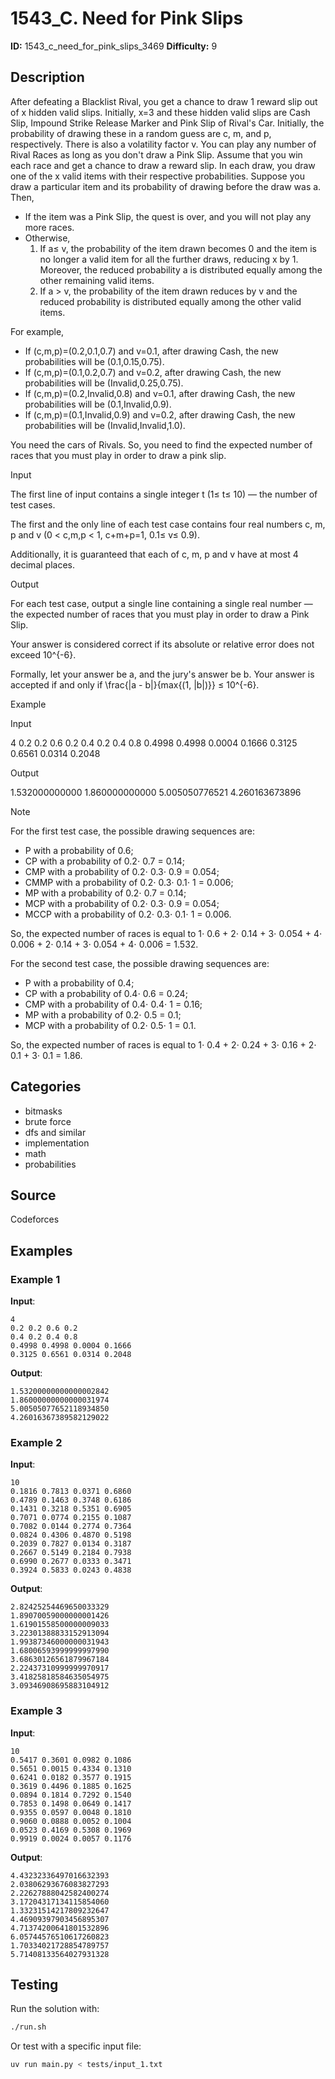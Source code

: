 # 1543_C. Need for Pink Slips

**ID:** 1543_c_need_for_pink_slips_3469
**Difficulty:** 9

## Description

After defeating a Blacklist Rival, you get a chance to draw 1 reward slip out of x hidden valid slips. Initially, x=3 and these hidden valid slips are Cash Slip, Impound Strike Release Marker and Pink Slip of Rival's Car. Initially, the probability of drawing these in a random guess are c, m, and p, respectively. There is also a volatility factor v. You can play any number of Rival Races as long as you don't draw a Pink Slip. Assume that you win each race and get a chance to draw a reward slip. In each draw, you draw one of the x valid items with their respective probabilities. Suppose you draw a particular item and its probability of drawing before the draw was a. Then,

  * If the item was a Pink Slip, the quest is over, and you will not play any more races.
  * Otherwise,
    1. If a≤ v, the probability of the item drawn becomes 0 and the item is no longer a valid item for all the further draws, reducing x by 1. Moreover, the reduced probability a is distributed equally among the other remaining valid items.
    2. If a > v, the probability of the item drawn reduces by v and the reduced probability is distributed equally among the other valid items.



For example,

  * If (c,m,p)=(0.2,0.1,0.7) and v=0.1, after drawing Cash, the new probabilities will be (0.1,0.15,0.75).
  * If (c,m,p)=(0.1,0.2,0.7) and v=0.2, after drawing Cash, the new probabilities will be (Invalid,0.25,0.75).
  * If (c,m,p)=(0.2,Invalid,0.8) and v=0.1, after drawing Cash, the new probabilities will be (0.1,Invalid,0.9).
  * If (c,m,p)=(0.1,Invalid,0.9) and v=0.2, after drawing Cash, the new probabilities will be (Invalid,Invalid,1.0).



You need the cars of Rivals. So, you need to find the expected number of races that you must play in order to draw a pink slip.

Input

The first line of input contains a single integer t (1≤ t≤ 10) — the number of test cases.

The first and the only line of each test case contains four real numbers c, m, p and v (0 < c,m,p < 1, c+m+p=1, 0.1≤ v≤ 0.9).

Additionally, it is guaranteed that each of c, m, p and v have at most 4 decimal places.

Output

For each test case, output a single line containing a single real number — the expected number of races that you must play in order to draw a Pink Slip.

Your answer is considered correct if its absolute or relative error does not exceed 10^{-6}.

Formally, let your answer be a, and the jury's answer be b. Your answer is accepted if and only if \frac{|a - b|}{max{(1, |b|)}} ≤ 10^{-6}.

Example

Input


4
0.2 0.2 0.6 0.2
0.4 0.2 0.4 0.8
0.4998 0.4998 0.0004 0.1666
0.3125 0.6561 0.0314 0.2048


Output


1.532000000000
1.860000000000
5.005050776521
4.260163673896

Note

For the first test case, the possible drawing sequences are:

  * P with a probability of 0.6;
  * CP with a probability of 0.2⋅ 0.7 = 0.14;
  * CMP with a probability of 0.2⋅ 0.3⋅ 0.9 = 0.054;
  * CMMP with a probability of 0.2⋅ 0.3⋅ 0.1⋅ 1 = 0.006;
  * MP with a probability of 0.2⋅ 0.7 = 0.14;
  * MCP with a probability of 0.2⋅ 0.3⋅ 0.9 = 0.054;
  * MCCP with a probability of 0.2⋅ 0.3⋅ 0.1⋅ 1 = 0.006.

So, the expected number of races is equal to 1⋅ 0.6 + 2⋅ 0.14 + 3⋅ 0.054 + 4⋅ 0.006 + 2⋅ 0.14 + 3⋅ 0.054 + 4⋅ 0.006 = 1.532.

For the second test case, the possible drawing sequences are:

  * P with a probability of 0.4;
  * CP with a probability of 0.4⋅ 0.6 = 0.24;
  * CMP with a probability of 0.4⋅ 0.4⋅ 1 = 0.16;
  * MP with a probability of 0.2⋅ 0.5 = 0.1;
  * MCP with a probability of 0.2⋅ 0.5⋅ 1 = 0.1.



So, the expected number of races is equal to 1⋅ 0.4 + 2⋅ 0.24 + 3⋅ 0.16 + 2⋅ 0.1 + 3⋅ 0.1 = 1.86.

## Categories

- bitmasks
- brute force
- dfs and similar
- implementation
- math
- probabilities

## Source

Codeforces

## Examples

### Example 1

**Input**:
```
4
0.2 0.2 0.6 0.2
0.4 0.2 0.4 0.8
0.4998 0.4998 0.0004 0.1666
0.3125 0.6561 0.0314 0.2048
```

**Output**:
```
1.53200000000000002842
1.86000000000000031974
5.00505077652118934850
4.26016367389582129022
```

### Example 2

**Input**:
```
10
0.1816 0.7813 0.0371 0.6860
0.4789 0.1463 0.3748 0.6186
0.1431 0.3218 0.5351 0.6905
0.7071 0.0774 0.2155 0.1087
0.7082 0.0144 0.2774 0.7364
0.0824 0.4306 0.4870 0.5198
0.2039 0.7827 0.0134 0.3187
0.2667 0.5149 0.2184 0.7938
0.6990 0.2677 0.0333 0.3471
0.3924 0.5833 0.0243 0.4838
```

**Output**:
```
2.82425254469650033329
1.89070059000000001426
1.61901558500000009033
3.22301388833152913094
1.99387346000000031943
1.68006593999999997990
3.68630126561879967184
2.22437310999999970917
3.41825818584635054975
3.09346908695883104912
```

### Example 3

**Input**:
```
10
0.5417 0.3601 0.0982 0.1086
0.5651 0.0015 0.4334 0.1310
0.6241 0.0182 0.3577 0.1915
0.3619 0.4496 0.1885 0.1625
0.0894 0.1814 0.7292 0.1540
0.7853 0.1498 0.0649 0.1417
0.9355 0.0597 0.0048 0.1810
0.9060 0.0888 0.0052 0.1004
0.0523 0.4169 0.5308 0.1969
0.9919 0.0024 0.0057 0.1176
```

**Output**:
```
4.43232336497016632393
2.03806293676083827293
2.22627888042582400274
3.17204317134115854060
1.33231514217809232647
4.46909397903456895307
4.71374200641801532896
6.05744576510617260823
1.70334021728854789757
5.71408133564027931328
```


## Testing

Run the solution with:

```bash
./run.sh
```

Or test with a specific input file:

```bash
uv run main.py < tests/input_1.txt
```
